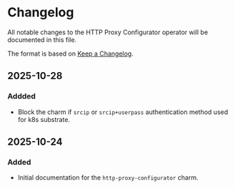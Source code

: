 # Changelog

All notable changes to the HTTP Proxy Configurator operator will be documented in this file.

The format is based on [Keep a Changelog](https://keepachangelog.com/en/1.0.0/).

## 2025-10-28

### Addded
- Block the charm if `srcip` or `srcip+userpass` authentication method used for k8s substrate.

## 2025-10-24

### Added
- Initial documentation for the `http-proxy-configurator` charm.
